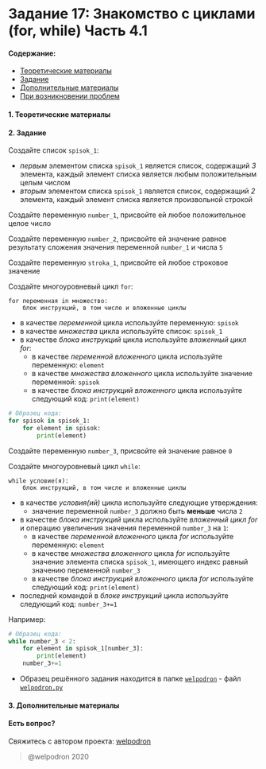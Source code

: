# Задание 17: Знакомство с циклами (for, while) Часть 4.1

#### Содержание:

+ [Теоретические материалы](#THEORETICAL_MATERIALS)
+ [Задание](#TASK)
+ [Дополнительные материалы](#ADDITIONAL_MATERIALS)
+ [При возникновении проблем](#ISSUES)

#### <a name="THEORETICAL_MATERIALS"></a> 1. Теоретические материалы



#### <a name="TASK"></a> 2. Задание

Создайте список `spisok_1`:

* *первым* элементом списка `spisok_1` является список, содержащий *3* элемента, каждый элемент списка является любым положительным целым числом
* *вторым* элементом списка `spisok_1` является список, содержащий *2* элемента, каждый элемент списка является произвольной строкой

Создайте переменную `number_1`, присвойте ей любое положительное целое число

Создайте переменную `number_2`, присвойте ей значение равное результату сложения значения переменной `number_1` и числа `5`

Создайте переменную `stroka_1`, присвойте ей любое строковое значение

Создайте многоуровневый цикл `for`: 

```
for переменная in множество:
    блок инструкций, в том числе и вложенные циклы
```

* в качестве *переменной* цикла используйте переменную: `spisok`
* в качестве *множества* цикла используйте список: `spisok_1`
* в качестве *блока инструкций* цикла используйте *вложенный цикл for*:
    * в качестве *переменной вложенного* цикла используйте переменную: `element`
    * в качестве *множества вложенного* цикла используйте значение переменной: `spisok`
    * в качестве *блока инструкций вложенного* цикла используйте следующий код: `print(element)`

```python
# Образец кода: 
for spisok in spisok_1:
    for element in spisok:
        print(element)
```

Создайте переменную `number_3`, присвойте ей значение равное `0`

Создайте многоуровневый цикл `while`: 

```
while условие(я):
    блок инструкций, в том числе и вложенные циклы
```

* в качестве *условия(ий)* цикла используйте следующие утверждения:
    * значение переменной `number_3` должно быть **меньше** числа `2`
* в качестве *блока инструкций* цикла используйте *вложенный цикл for* и операцию увеличения значения переменной `number_3` на `1`:
    * в качестве *переменной вложенного* цикла *for* используйте переменную: `element`
    * в качестве *множества вложенного* цикла *for* используйте значение элемента списка `spisok_1`, имеющего индекс равный значению переменной `number_3` 
    * в качестве *блока инструкций вложенного* цикла *for* используйте следующий код: `print(element)`
* последней командой в *блоке инструкций* цикла используйте следующий код: `number_3+=1`

Например:

```python
# Образец кода: 
while number_3 < 2:
    for element in spisok_1[number_3]:
        print(element)
    number_3+=1
```

* Образец решённого задания находится в папке <a href="./welpodron">`welpodron`</a> - файл <a href="./welpodron/welpodron.py">`welpodron.py`</a>

#### <a name="ADDITIONAL_MATERIALS"></a> 3. Дополнительные материалы



#### <a name="ISSUES"></a> Есть вопрос?

Свяжитесь с автором проекта: [welpodron](https://vk.com/welpodron)

> @welpodron 2020
